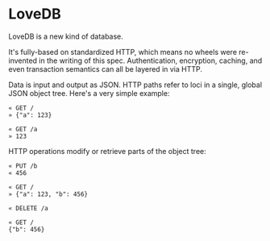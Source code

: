 # LoveDB

LoveDB is a new kind of database.

It's fully-based on standardized HTTP, which means no wheels were re-invented
in the writing of this spec. Authentication, encryption, caching, and even
transaction semantics can all be layered in via HTTP.

Data is input and output as JSON. HTTP paths refer to loci in a single, global
JSON object tree. Here's a very simple example:

    « GET /
    » {"a": 123}
     
    « GET /a
    » 123

HTTP operations modify or retrieve parts of the object tree:

    « PUT /b
    « 456
     
    « GET /
    » {"a": 123, "b": 456}
     
    « DELETE /a
     
    « GET /
    {"b": 456}
